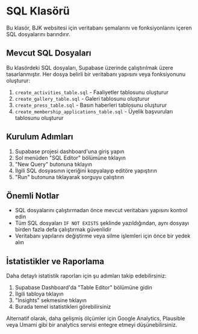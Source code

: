 # SQL Klasörü

Bu klasör, BJK websitesi için veritabanı şemalarını ve fonksiyonlarını içeren SQL dosyalarını barındırır.

## Mevcut SQL Dosyaları

Bu klasördeki SQL dosyaları, Supabase üzerinde çalıştırılmak üzere tasarlanmıştır. Her dosya belirli bir veritabanı yapısını veya fonksiyonunu oluşturur:

1. `create_activities_table.sql` - Faaliyetler tablosunu oluşturur
2. `create_gallery_table.sql` - Galeri tablosunu oluşturur
3. `create_press_table.sql` - Basın haberleri tablosunu oluşturur
4. `create_membership_applications_table.sql` - Üyelik başvuruları tablosunu oluşturur

## Kurulum Adımları

1. Supabase projesi dashboard'una giriş yapın
2. Sol menüden "SQL Editor" bölümüne tıklayın
3. "New Query" butonuna tıklayın
4. İlgili SQL dosyasının içeriğini kopyalayıp editöre yapıştırın
5. "Run" butonuna tıklayarak sorguyu çalıştırın

## Önemli Notlar

- SQL dosyalarını çalıştırmadan önce mevcut veritabanı yapısını kontrol edin
- Tüm SQL dosyaları `IF NOT EXISTS` şeklinde yazıldığından, aynı dosyayı birden fazla defa çalıştırmak güvenlidir
- Veritabanı yapılarını değiştirme veya silme işlemleri için önce bir yedek alın

## İstatistikler ve Raporlama

Daha detaylı istatistik raporları için şu adımları takip edebilirsiniz:

1. Supabase Dashboard'da "Table Editor" bölümüne gidin
2. İlgili tabloya tıklayın
3. "Insights" sekmesine tıklayın
4. Burada temel istatistikleri görebilirsiniz

Alternatif olarak, daha gelişmiş ölçümler için Google Analytics, Plausible veya Umami gibi bir analytics servisi entegre etmeyi düşünebilirsiniz. 